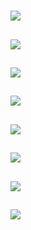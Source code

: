 # [](ContributionTable?__template__=property.md#cldf:NPStructurePerLanguage)

[](ContributionTable?__template__=property.md&property=Description#cldf:NPStructurePerLanguage)

## [](ParameterTable#cldf:442)

![](NPHasAgreement.jpg?parameters=442&pacific-centered&padding-left=10&padding-right=10&padding-top=20&padding-bottom=20&width=12&height=8&markersize=15#cldfviz.map)

## [](ParameterTable#cldf:443)

![](NPHasConstructMarkers.jpg?parameters=443&pacific-centered&padding-left=10&padding-right=10&padding-top=20&padding-bottom=20&width=12&height=8&markersize=15#cldfviz.map)

## [](ParameterTable#cldf:444)

![](NPHasGovernment.jpg?parameters=444&pacific-centered&padding-left=10&padding-right=10&padding-top=20&padding-bottom=20&width=12&height=8&markersize=15#cldfviz.map)

## [](ParameterTable#cldf:445)

![](NPHasOvertMarking.jpg?parameters=445&pacific-centered&padding-left=10&padding-right=10&padding-top=20&padding-bottom=20&width=12&height=8&markersize=15#cldfviz.map)

## [](ParameterTable#cldf:446)

![](NPHasAdjAgreement.jpg?parameters=446&pacific-centered&padding-left=10&padding-right=10&padding-top=20&padding-bottom=20&width=12&height=8&markersize=15#cldfviz.map)

## [](ParameterTable#cldf:447)

![](NPHasAdjConstructMarkers.jpg?parameters=447&pacific-centered&padding-left=10&padding-right=10&padding-top=20&padding-bottom=20&width=12&height=8&markersize=15#cldfviz.map)

## [](ParameterTable#cldf:448)

![](NPHasAdjGovernment.jpg?parameters=448&pacific-centered&padding-left=10&padding-right=10&padding-top=20&padding-bottom=20&width=12&height=8&markersize=15#cldfviz.map)

## [](ParameterTable#cldf:449)

![](NPHasAdjOvertMarking.jpg?parameters=449&pacific-centered&padding-left=10&padding-right=10&padding-top=20&padding-bottom=20&width=12&height=8&markersize=15#cldfviz.map)
